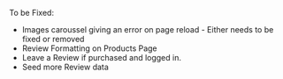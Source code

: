 To be Fixed:
- Images caroussel giving an error on page reload - Either needs to be fixed or removed
- Review Formatting on Products Page
- Leave a Review if purchased and logged in.
- Seed more Review data
